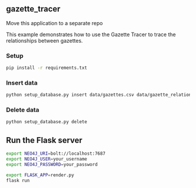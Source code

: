 ## gazette_tracer

Move this application to a separate repo

This example demonstrates how to use the Gazette Tracer to trace the relationships between gazettes.

### Setup

```bash
pip install -r requirements.txt
```

### Insert data

```bash
python setup_database.py insert data/gazettes.csv data/gazette_relationships_with_dates.csv
```

### Delete data

```bash
python setup_database.py delete
```

## Run the Flask server

```bash
export NEO4J_URI=bolt://localhost:7687
export NEO4J_USER=your_username
export NEO4J_PASSWORD=your_password

export FLASK_APP=render.py
flask run
```


